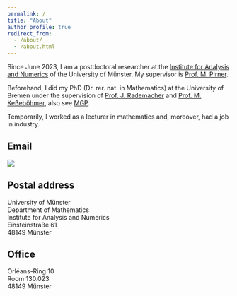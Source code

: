 ```yaml
---
permalink: /
title: "About"
author_profile: true
redirect_from: 
  - /about/
  - /about.html
---
```

Since June 2023, I am a postdoctoral researcher at the [Institute for Analysis and Numerics](https://www.uni-muenster.de/AMM/en/index.shtml) of the University of Münster. My supervisor is [Prof. M. Pirner](https://www.uni-muenster.de/AMM/en/Pirner/index.shtml).

Beforehand, I did my PhD (Dr. rer. nat. in Mathematics) at the University of Bremen under the supervision of [Prof. J. Rademacher](https://www.math.uni-hamburg.de/en/forschung/bereiche/am/ang-dynamische-systeme/personen/rademacher-jens.html) and [Prof. M. Keßeböhmer](https://www.uni-bremen.de/dynsys/members/prof-dr-marc-kesseboehmer), also see [MGP](https://www.genealogy.math.ndsu.nodak.edu/id.php?id=277103).

Temporarily, I worked as a lecturer in mathematics and, moreover, had a job in industry.

<h2>Email</h2>
<img src='https://MailPNG.de?string=dennis.ulbrich(X)uni-muenster.de&size=10'>
<h2>Postal address</h2>
University of Münster<br>
Department of Mathematics<br>
Institute for Analysis and Numerics<br>
Einsteinstraße 61<br>
48149 Münster

<h2>Office</h2>
Orléans-Ring 10<br>
Room 130.023<br>
48149 Münster


 

